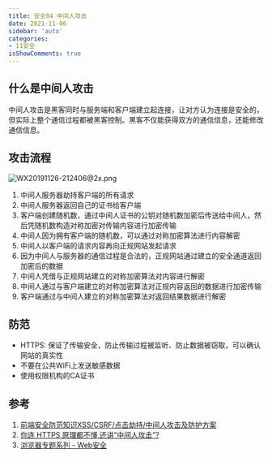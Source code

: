 ```yaml
---
title: 安全04 中间人攻击
date: 2021-11-06
sidebar: 'auto'
categories:
- 11安全
isShowComments: true
---
```




## 什么是中间人攻击

中间人攻击是黑客同时与服务端和客户端建立起连接，让对方认为连接是安全的，但实际上整个通信过程都被黑客控制。黑客不仅能获得双方的通信信息，还能修改通信信息。

## 攻击流程

![WX20191126-212406@2x.png](https://gitee.com/ljcdzh/my_pic/raw/master/img/202111062316994.webp)

1.   中间人服务器劫持客户端的所有请求
2.   中间人服务器返回自己的证书给客户端
3.   客户端创建随机数，通过中间人证书的公钥对随机数加密后传送给中间人，然后凭随机数构造对称加密对传输内容进行加密传输
4.   中间人因为拥有客户端的随机数，可以通过对称加密算法进行内容解密
5.   中间人以客户端的请求内容再向正规网站发起请求
6.   因为中间人与服务器的通信过程是合法的，正规网站通过建立的安全通道返回加密后的数据
7.   中间人凭借与正规网站建立的对称加密算法对内容进行解密
8.   中间人通过与客户端建立的对称加密算法对正规内容返回的数据进行加密传输
9.   客户端通过与中间人建立的对称加密算法对返回结果数据进行解密

## 防范

-   HTTPS: 保证了传输安全，防止传输过程被监听、防止数据被窃取，可以确认网站的真实性
-   不要在公共WiFi上发送敏感数据
-   使用权限机构的CA证书

## 参考

1.   [前端安全防范知识XSS/CSRF/点击劫持/中间人攻击及防护方案](https://juejin.cn/post/6844904020562165773)
2.   [你连 HTTPS 原理都不懂,还讲“中间人攻击”?](https://juejin.cn/post/6844904065227292685#comment)
2.   [浏览器专题系列 - Web安全](https://juejin.cn/post/6926726800793927693#heading-14)

